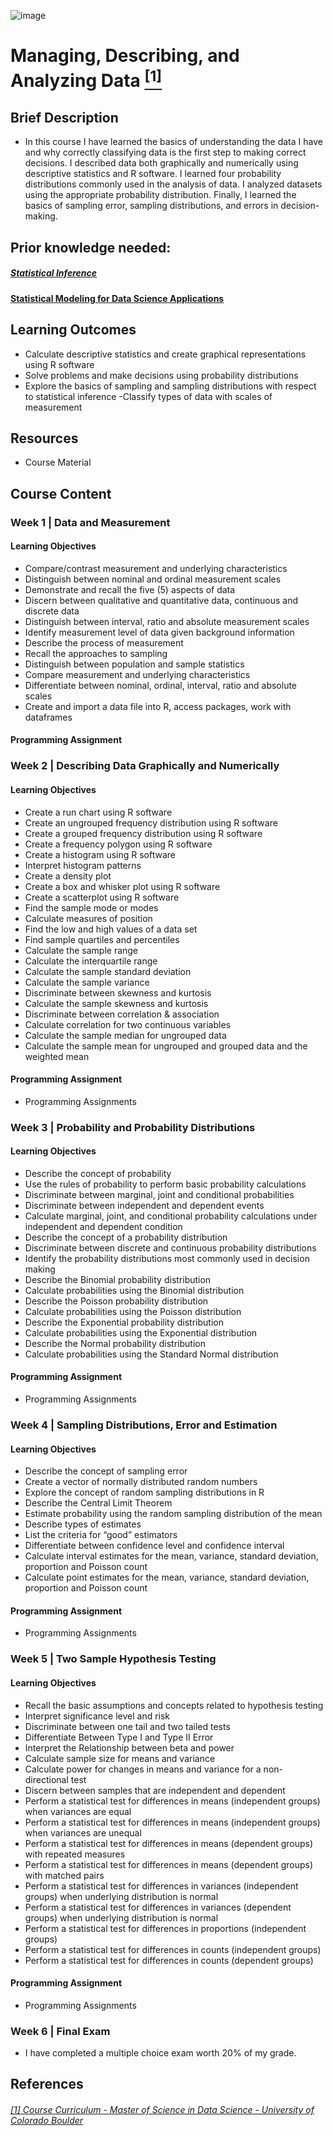 ![image](https://github.com/laithrasheed/DTSA5304_Fundamentals_of_Data_Visualization/assets/124019127/031aa6ba-746d-459b-8eb0-3fdde64eac4b)

#   Managing, Describing, and Analyzing Data [<sup>[1]</sup>](#reference-1)				

## Brief Description

- In this course I have learned the basics of understanding the data I have and why correctly classifying data is the first step to making correct decisions. I  described data both graphically and numerically using descriptive statistics and R software. I learned four probability distributions commonly used in the analysis of data. I analyzed datasets using the appropriate probability distribution. Finally, I learned the basics of sampling error, sampling distributions, and errors in decision-making.

## Prior knowledge needed: 
##### [Statistical Inference](https://github.com/laithrasheed/MSDS_Program_Private/tree/main/Data%20Science%20Foundations/Statistical%20Inference)

#### [Statistical Modeling for Data Science Applications](https://github.com/laithrasheed/MSDS_Program_Private/tree/main/Statistics%20Core%20Courses/Statistical%20Modeling%20for%20Data%20Science%20Applications)

## Learning Outcomes

- Calculate descriptive statistics and create graphical representations using R software
- Solve problems and make decisions using probability distributions
- Explore the basics of sampling and sampling distributions with respect to statistical inference
-Classify types of data with scales of measurement

## Resources

- Course Material

## Course Content

### Week 1    | Data and Measurement


#### Learning Objectives

- Compare/contrast measurement and underlying characteristics
- Distinguish between nominal and ordinal measurement scales
- Demonstrate and recall the five (5) aspects of data
- Discern between qualitative and quantitative data, continuous and discrete data
- Distinguish between interval, ratio and absolute measurement scales
- Identify measurement level of data given background information
- Describe the process of measurement
- Recall the approaches to sampling
- Distinguish between population and sample statistics
- Compare measurement and underlying characteristics
- Differentiate between nominal, ordinal, interval, ratio and absolute scales
- Create and import a data file into R, access packages, work with dataframes

#### Programming Assignment


### Week 2 | Describing Data Graphically and Numerically

#### Learning Objectives

- Create a run chart using R software
- Create an ungrouped frequency distribution using R software
- Create a grouped frequency distribution using R software
- Create a frequency polygon using R software
- Create a histogram using R software
- Interpret histogram patterns
- Create a density plot
- Create a box and whisker plot using R software
- Create a scatterplot using R software
- Find the sample mode or modes
- Calculate measures of position
- Find the low and high values of a data set
- Find sample quartiles and percentiles
- Calculate the sample range
- Calculate the interquartile range
- Calculate the sample standard deviation
- Calculate the sample variance
- Discriminate between skewness and kurtosis
- Calculate the sample skewness and kurtosis
- Discriminate between correlation & association
- Calculate correlation for two continuous variables
- Calculate the sample median for ungrouped data
- Calculate the sample mean for ungrouped and grouped data and the weighted mean

#### Programming Assignment

- Programming Assignments 

### Week 3  | Probability and Probability Distributions

#### Learning Objectives

- Describe the concept of probability
- Use the rules of probability to perform basic probability calculations
- Discriminate between marginal, joint and conditional probabilities
- Discriminate between independent and dependent events
- Calculate marginal, joint, and conditional probability calculations under independent and dependent condition
- Describe the concept of a probability distribution
- Discriminate between discrete and continuous probability distributions
- Identify the probability distributions most commonly used in decision making
- Describe the Binomial probability distribution
- Calculate probabilities using the Binomial distribution
- Describe the Poisson probability distribution
- Calculate probabilities using the Poisson distribution
- Describe the Exponential probability distribution
- Calculate probabilities using the Exponential distribution
- Describe the Normal probability distribution
- Calculate probabilities using the Standard Normal distribution
#### Programming Assignment

- Programming Assignments  

### Week 4 | Sampling Distributions, Error and Estimation


#### Learning Objectives

- Describe the concept of sampling error
- Create a vector of normally distributed random numbers
- Explore the concept of random sampling distributions in R
- Describe the Central Limit Theorem
- Estimate probability using the random sampling distribution of the mean
- Describe types of estimates
- List the criteria for “good” estimators
- Differentiate between confidence level and confidence interval
- Calculate interval estimates for the mean, variance, standard deviation, proportion and Poisson count
- Calculate point estimates for the mean, variance, standard deviation, proportion and Poisson count

#### Programming Assignment

- Programming Assignments 
   
### Week 5 |  Two Sample Hypothesis Testing


#### Learning Objectives

- Recall the basic assumptions and concepts related to hypothesis testing
- Interpret significance level and risk
- Discriminate between one tail and two tailed tests
- Differentiate Between Type I and Type II Error
- Interpret the Relationship between beta and power
- Calculate sample size for means and variance
- Calculate power for changes in means and variance for a non-directional test
- Discern between samples that are independent and dependent
- Perform a statistical test for differences in means (independent groups) when variances are equal
- Perform a statistical test for differences in means (independent groups) when variances are unequal
- Perform a statistical test for differences in means (dependent groups) with repeated measures
- Perform a statistical test for differences in means (dependent groups) with matched pairs
- Perform a statistical test for differences in variances (independent groups) when underlying distribution is normal
- Perform a statistical test for differences in variances (dependent groups) when underlying distribution is normal
- Perform a statistical test for differences in proportions (independent groups)
- Perform a statistical test for differences in counts (independent groups)
- Perform a statistical test for differences in counts (dependent groups)

#### Programming Assignment

- Programming Assignments 

### Week 6 |  Final Exam

- I have completed a multiple choice exam worth 20% of my grade. 



## References
###### <a name="reference-1"></a>[[1] Course Curriculum - Master of Science in Data Science - University of Colorado Boulder](https://www.colorado.edu/program/data-science/coursera/curriculum/dtsa5704)
